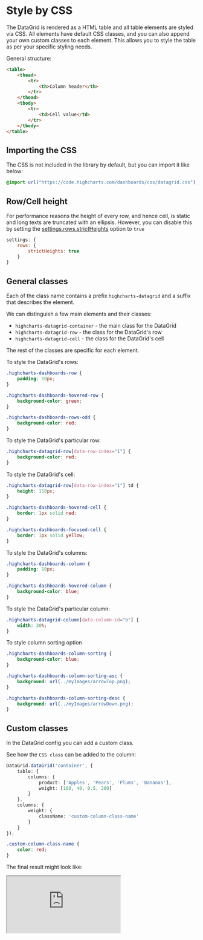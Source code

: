 Style by CSS
===

The DataGrid is rendered as a HTML table and all table elements are styled via CSS.
All elements have default CSS classes, and you can also append your own custom classes to each element. This allows you to style the table as per your specific styling needs.

General structure:
```html
<table>
    <thead>
        <tr>
            <th>Column header</th>
        </tr>
    </thead>
    <tbody>
        <tr>
            <td>Cell value</td>
        </tr>
    </tbody>
</table>
```

## Importing the CSS
The CSS is not included in the library by default, but you can import it like below:
```css
@import url("https://code.highcharts.com/dashboards/css/datagrid.css");
```

## Row/Cell height
For performance reasons the height of every row, and hence cell, is static and long texts are truncated with an ellipsis.
However, you can disable this by setting the [settings.rows.strictHeights](https://api.highcharts.com/dashboards/#interfaces/DataGrid_DataGridOptions.ColumnsSettings#strictHeights) option to `true`

```js
settings: {
    rows: {
        strictHeights: true
    }
}
```

## General classes
Each of the class name contains a prefix `highcharts-datagrid` and a suffix that
describes the element.

We can distinguish a few main elements and their classes:
- `highcharts-datagrid-container` - the main class for the DataGrid
- `highcharts-datagrid-row` - the class for the DataGrid's row
- `highcharts-datagrid-cell` - the class for the DataGrid's cell

The rest of the classes are specific for each element.

To style the DataGrid's rows:
```css
.highcharts-dashboards-row {
    padding: 10px;
}

.highcharts-dashboards-hovered-row {
    background-color: green;
}

.highcharts-dashboards-rows-odd {
    background-color: red;
}
```

To style the DataGrid's particular row:
```css
.highcharts-datagrid-row[data-row-index="1"] {
    background-color: red;
}
```

To style the DataGrid's cell:
```css
.highcharts-datagrid-row[data-row-index="1"] td {
    height: 150px;
}

.highcharts-dashboards-hovered-cell {
    border: 1px solid red;
}

.highcharts-dashboards-focused-cell {
    border: 1px solid yellow;
}
```

To style the DataGrid's columns:
```css
.highcharts-dashboards-column {
    padding: 10px;
}

.highcharts-dashboards-hovered-column {
    background-color: blue;
}
```

To style the DataGrid's particular column:
```css
.highcharts-datagrid-column[data-column-id="b"] {
    width: 30%;
}
```

To style column sorting option
```css
.highcharts-dashboards-column-sorting {
    background-color: blue;
}

.highcharts-dashboards-column-sorting-asc {
    background: url(../myImages/arrowTop.png);
}

.highcharts-dashboards-column-sorting-desc {
    background: url(../myImages/arrowDown.png);
}
```

## Custom classes
In the DataGrid config you can add a custom class.

See how the `CSS class` can be added to the column:

```ts
DataGrid.dataGrid('container', {
    table: {
        columns: {
            product: ['Apples', 'Pears', 'Plums', 'Bananas'],
            weight: [100, 40, 0.5, 200]
        }
    },
    columns: {
        weight: {
            className: 'custom-column-class-name'
        }
    }
});
```

```css
.custom-column-class-name {
    color: red;
}
```

The final result might look like:

<iframe src="https://www.highcharts.com/samples/embed/data-grid/demo/datagrid-custom-class" allow="fullscreen"></iframe>
